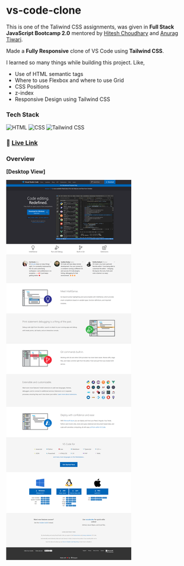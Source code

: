 # vs-code-clone

This is one of the Taliwind CSS assignments, was given in **Full Stack JavaScript Bootcamp 2.0** mentored by [Hitesh Choudhary](https://github.com/hiteshchoudhary) and [Anurag Tiwari](https://github.com/anuragtiwarime).

Made a **Fully Responsive** clone of VS Code using **Tailwind CSS**.

I learned so many things while building this project. Like,

- Use of HTML semantic tags
- Where to use Flexbox and where to use Grid
- CSS Positions
- z-index
- Responsive Design using Tailwind CSS

### Tech Stack

![HTML](https://img.shields.io/badge/HTML5-E34F26?style=for-the-badge&logo=html5&logoColor=white)
![CSS](https://img.shields.io/badge/CSS3-1572B6?style=for-the-badge&logo=css3&logoColor=white)
![Tailwind CSS](https://img.shields.io/badge/Tailwind_CSS-38B2AC?style=for-the-badge&logo=tailwind-css&logoColor=white)

### :rocket: [Live Link](https://vscode-clone-dipayan.netlify.app)

### Overview

**[Desktop View]**

![vscode-clone-output-desktop](vscode-clone-output-desktop.png)
